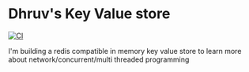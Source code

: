 # Dhruv's Key Value store

[![CI](https://github.com/dhruvrajvanshi/dkv/actions/workflows/CI.yml/badge.svg)](https://github.com/dhruvrajvanshi/dkv/actions/workflows/CI.yml)

I'm building a redis compatible in memory key value store to learn more about network/concurrent/multi threaded programming
